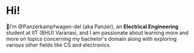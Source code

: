 # Hi!

👋I’m @Panzerkampfwagen-del (aka Panzer), an **Electrical Engineering** student at IIT (BHU) Varanasi, and I am passionate about learning more and more on topics concerning my bachelor's domain along with exploring various other fields like CS and electronics.

<!---
Panzerkampfwagen-del/Panzerkampfwagen-del is a ✨ special ✨ repository because its `README.md` (this file) appears on your GitHub profile.
You can click the Preview link to take a look at your changes.
--->
